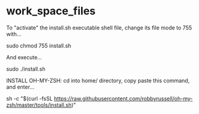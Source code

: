 # work_space_files

To "activate" the install.sh executable shell file, change its file mode to 755 with...

sudo chmod 755 install.sh

And execute...

sudo ./install.sh

INSTALL OH-MY-ZSH: cd into home/ directory, copy paste this command, and enter...

sh -c "$(curl -fsSL https://raw.githubusercontent.com/robbyrussell/oh-my-zsh/master/tools/install.sh)"
